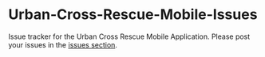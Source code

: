 Urban-Cross-Rescue-Mobile-Issues
================================

Issue tracker for the Urban Cross Rescue Mobile Application. Please post your issues in the [issues section](https://github.com/cjcharles777/Urban-Cross-Rescue-Mobile-Issues/issues).
